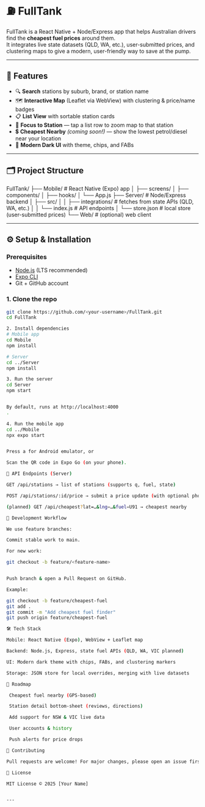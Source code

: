 # ⛽ FullTank

FullTank is a React Native + Node/Express app that helps Australian drivers find the **cheapest fuel prices** around them.  
It integrates live state datasets (QLD, WA, etc.), user-submitted prices, and clustering maps to give a modern, user-friendly way to save at the pump.  

---

## 🚀 Features

- 🔍 **Search** stations by suburb, brand, or station name  
- 🗺 **Interactive Map** (Leaflet via WebView) with clustering & price/name badges  
- 📋 **List View** with sortable station cards  
- 📍 **Focus to Station** — tap a list row to zoom map to that station  
- 💲 **Cheapest Nearby** *(coming soon!)* — show the lowest petrol/diesel near your location  
- 🌙 **Modern Dark UI** with theme, chips, and FABs  

---

## 🗂 Project Structure

FullTank/
├── Mobile/ # React Native (Expo) app
│ ├── screens/
│ ├── components/
│ ├── hooks/
│ └── App.js
├── Server/ # Node/Express backend
│ ├── src/
│ │ ├── integrations/ # fetches from state APIs (QLD, WA, etc.)
│ │ └── index.js # API endpoints
│ └── store.json # local store (user-submitted prices)
└── Web/ # (optional) web client


---

## ⚙️ Setup & Installation

### Prerequisites
- [Node.js](https://nodejs.org/) (LTS recommended)
- [Expo CLI](https://docs.expo.dev/get-started/installation/)
- Git + GitHub account

### 1. Clone the repo
```bash
git clone https://github.com/<your-username>/FullTank.git
cd FullTank

2. Install dependencies
# Mobile app
cd Mobile
npm install

# Server
cd ../Server
npm install

3. Run the server
cd Server
npm start


By default, runs at http://localhost:4000
.

4. Run the mobile app
cd ../Mobile
npx expo start


Press a for Android emulator, or

Scan the QR code in Expo Go (on your phone).

🔑 API Endpoints (Server)

GET /api/stations → list of stations (supports q, fuel, state)

POST /api/stations/:id/price → submit a price update (with optional photo)

(planned) GET /api/cheapest?lat=…&lng=…&fuel=U91 → cheapest nearby

🧭 Development Workflow

We use feature branches:

Commit stable work to main.

For new work:

git checkout -b feature/<feature-name>


Push branch & open a Pull Request on GitHub.

Example:

git checkout -b feature/cheapest-fuel
git add .
git commit -m "Add cheapest fuel finder"
git push origin feature/cheapest-fuel

🛠 Tech Stack

Mobile: React Native (Expo), WebView + Leaflet map

Backend: Node.js, Express, state fuel APIs (QLD, WA, VIC planned)

UI: Modern dark theme with chips, FABs, and clustering markers

Storage: JSON store for local overrides, merging with live datasets

🚧 Roadmap

 Cheapest fuel nearby (GPS-based)

 Station detail bottom-sheet (reviews, directions)

 Add support for NSW & VIC live data

 User accounts & history

 Push alerts for price drops

🤝 Contributing

Pull requests are welcome! For major changes, please open an issue first to discuss.

📜 License

MIT License © 2025 [Your Name]


---


